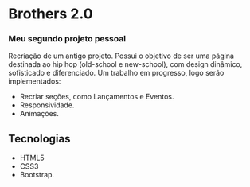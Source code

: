 # Brothers 2.0
### Meu segundo projeto pessoal

Recriação de um antigo projeto.
Possui o objetivo de ser uma página destinada ao hip hop (old-school e new-school), com design dinâmico, sofisticado e diferenciado.
Um trabalho em progresso, logo serão implementados:

- Recriar seções, como Lançamentos e Eventos.<br>
- Responsividade.<br>
- Animações.

## Tecnologias
- HTML5<br>
- CSS3<br>
- Bootstrap.

